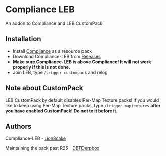 # Compliance LEB

An addon to Compliance and LEB CustomPack

## Installation

- Install [Compliance](https://compliancepack.net/compliance32x/latest) as a resource pack
- Download Compliance-LEB from [Releases](https://github.com/Lion8cake/Compliance-LEB/releases)
- **Make sure Compliance-LEB is above Compliance! It will not work properly if this is not done.**
- Join LEB, type `/trigger custompack` and relog

## Note about CustomPack

LEB CustomPack by default disables Per-Map Texture packs! If you would like to keep using Per-Map Texture packs, type `/trigger maptextures` **after you have enabled CustomPack! Do not to it before it.**

## Authors

Compliance-LEB - [Lion8cake](https://github.com/Lion8cake)

Maintaining the pack past R25 - [DBTDerpbox](https://github.com/DBTDerpbox)
